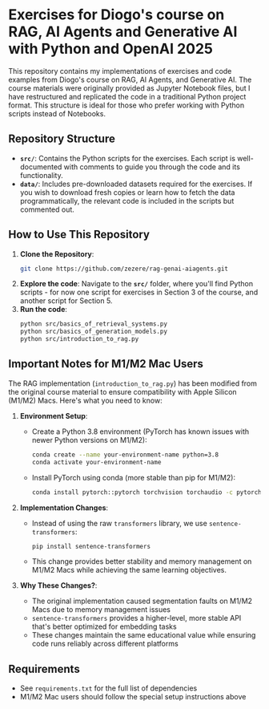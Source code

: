 # Exercises for Diogo's course on RAG, AI Agents and Generative AI with Python and OpenAI 2025

This repository contains my implementations of exercises and code examples from Diogo's course on RAG, AI Agents, and Generative AI. The course materials were originally provided as Jupyter Notebook files, but I have restructured and replicated the code in a traditional Python project format. This structure is ideal for those who prefer working with Python scripts instead of Notebooks.

## Repository Structure

- **`src/`**: Contains the Python scripts for the exercises. Each script is well-documented with comments to guide you through the code and its functionality.
- **`data/`**: Includes pre-downloaded datasets required for the exercises. If you wish to download fresh copies or learn how to fetch the data programmatically, the relevant code is included in the scripts but commented out.

## How to Use This Repository

1. **Clone the Repository**:
   ```bash
   git clone https://github.com/zezere/rag-genai-aiagents.git
   ```
2. **Explore the code**:
   Navigate to the **`src/`** folder, where you'll find Python scripts - for now one script for exercises in Section 3 of the course, and another script for Section 5.
3. **Run the code**:
   ```bash
   python src/basics_of_retrieval_systems.py
   python src/basics_of_generation_models.py
   python src/introduction_to_rag.py
   ```

## Important Notes for M1/M2 Mac Users

The RAG implementation (`introduction_to_rag.py`) has been modified from the original course material to ensure compatibility with Apple Silicon (M1/M2) Macs. Here's what you need to know:

1. **Environment Setup**:
   - Create a Python 3.8 environment (PyTorch has known issues with newer Python versions on M1/M2):
     ```bash
     conda create --name your-environment-name python=3.8
     conda activate your-environment-name
     ```
   - Install PyTorch using conda (more stable than pip for M1/M2):
     ```bash
     conda install pytorch::pytorch torchvision torchaudio -c pytorch
     ```

2. **Implementation Changes**:
   - Instead of using the raw `transformers` library, we use `sentence-transformers`:
     ```bash
     pip install sentence-transformers
     ```
   - This change provides better stability and memory management on M1/M2 Macs while achieving the same learning objectives.

3. **Why These Changes?**:
   - The original implementation caused segmentation faults on M1/M2 Macs due to memory management issues
   - `sentence-transformers` provides a higher-level, more stable API that's better optimized for embedding tasks
   - These changes maintain the same educational value while ensuring code runs reliably across different platforms

## Requirements
- See `requirements.txt` for the full list of dependencies
- M1/M2 Mac users should follow the special setup instructions above
